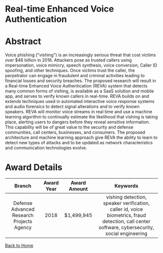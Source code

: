 
Real-time Enhanced Voice Authentication
=======================================

# Abstract


Voice phishing ("vishing") is an increasingly serious threat that cost victims over $46 billion in 2016. Attackers pose as trusted callers using impersonation, voice mimicry, speech synthesis, voice conversion, Caller ID spoofing, and other techniques. Once victims trust the caller, the perpetrator can engage in fraudulent and criminal activities leading to financial losses and security breaches. The proposed research will result in a Real-time Enhanced Voice Authentication (REVA) system that detects many common forms of vishing, is available as a SaaS solution and mobile app, and serves to verify known callers in real-time. REVA builds on and extends techniques used in automated interactive voice response systems and audio forensics to detect signal alterations and to verify known speakers. REVA will monitor voice streams in real time and use a machine learning algorithm to continually estimate the likelihood that vishing is taking place, alerting users to dangers before they reveal sensitive information. This capability will be of great value to the security and defense communities, call centers, businesses, and consumers. The proposed architecture and machine learning approach give REVA the ability to learn to detect new types of attacks and to be updated as network characteristics and communication technologies evolve.  

# Award Details

|Branch|Award Year|Award Amount|Keywords|
| :---: | :---: | :---: | :---: |
|Defense Advanced Research Projects Agency|2018|$1,499,945|vishing detection, speaker verification, caller id, voice biometrics, fraud detection, call center software, cybersecurity, social engineering|
  
  


[Back to Home](https://github.com/chrischow/dod_sbir_awards/CC/#1218)